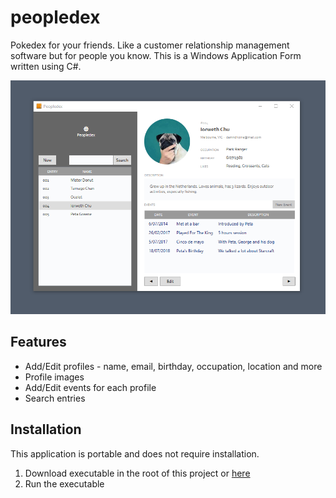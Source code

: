 # peopledex
Pokedex for your friends. Like a customer relationship management software but for people you know. 
This is a Windows Application Form written using C#.

![Screenshots](https://raw.githubusercontent.com/tomual/peopledex/master/screenshot2.png)

## Features

* Add/Edit profiles - name, email, birthday, occupation, location and more
* Profile images
* Add/Edit events for each profile
* Search entries

## Installation
This application is portable and does not require installation.
1. Download executable in the root of this project or [here](https://github.com/tomual/peopledex/raw/master/peopledex.exe)
2. Run the executable
